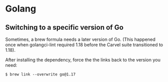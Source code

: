 # Golang

## Switching to a specific version of Go

Sometimes, a brew formula needs a later version of Go.
(This happened once when golangci-lint required 1.18 before the Carvel suite transitioned to 1.18).

After installing the dependency, force the the links back to the version you need:
```console
$ brew link --overwrite go@1.17
```
